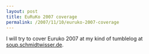 ```yaml
---
layout: post
title: EuRuKo 2007 coverage
permalink: /2007/11/10/euruko-2007-coverage
---
```


I will try to cover Euruko 2007 at my kind of tumblelog at
[soup.schmidtwisser.de](http://soup.schmidtwisser.de).
